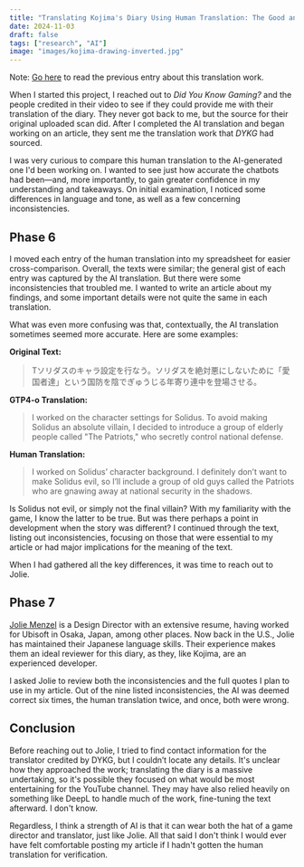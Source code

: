 ```yaml
---
title: "Translating Kojima's Diary Using Human Translation: The Good and Bad"
date: 2024-11-03
draft: false
tags: ["research", "AI"]
image: "images/kojima-drawing-inverted.jpg"
---
```


Note: [Go here](https://vghpe.github.io/blog/posts/ai-translation/) to read the previous entry about this translation work.

When I started this project, I reached out to *Did You Know Gaming?* and the people credited in their video to see if they could provide me with their translation of the diary. They never got back to me, but the source for their original uploaded scan did. After I completed the AI translation and began working on an article, they sent me the translation work that *DYKG* had sourced.

I was very curious to compare this human translation to the AI-generated one I'd been working on. I wanted to see just how accurate the chatbots had been—and, more importantly, to gain greater confidence in my understanding and takeaways. On initial examination, I noticed some differences in language and tone, as well as a few concerning inconsistencies.

## Phase 6

I moved each entry of the human translation into my spreadsheet for easier cross-comparison. Overall, the texts were similar; the general gist of each entry was captured by the AI translation. But there were some inconsistencies that troubled me. I wanted to write an article about my findings, and some important details were not quite the same in each translation.

What was even more confusing was that, contextually, the AI translation sometimes seemed more accurate. Here are some examples:

**Original Text:**
> Tソリダスのキャラ設定を行なう。ソリダスを絶対悪にしないために「愛国者達」という国防を陰でぎゅうじる年寄り連中を登場させる。

**GTP4-o Translation:**
> I worked on the character settings for Solidus. To avoid making Solidus an absolute villain, I decided to introduce a group of elderly people called "The Patriots," who secretly control national defense.

**Human Translation:**
> I worked on Solidus’ character background. I definitely don’t want to make Solidus evil, so I’ll include a group of old guys called the Patriots who are gnawing away at national security in the shadows.

Is Solidus not evil, or simply not the final villain? With my familiarity with the game, I know the latter to be true. But was there perhaps a point in development when the story was different? I continued through the text, listing out inconsistencies, focusing on those that were essential to my article or had major implications for the meaning of the text.

When I had gathered all the key differences, it was time to reach out to Jolie.

## Phase 7

[Jolie Menzel](https://x.com/joliemenzel) is a Design Director with an extensive resume, having worked for Ubisoft in Osaka, Japan, among other places. Now back in the U.S., Jolie has maintained their Japanese language skills. Their experience makes them an ideal reviewer for this diary, as they, like Kojima, are an experienced developer.

I asked Jolie to review both the inconsistencies and the full quotes I plan to use in my article. Out of the nine listed inconsistencies, the AI was deemed correct six times, the human translation twice, and once, both were wrong.

## Conclusion

Before reaching out to Jolie, I tried to find contact information for the translator credited by DYKG, but I couldn’t locate any details. It's unclear how they approached the work; translating the diary is a massive undertaking, so it's possible they focused on what would be most entertaining for the YouTube channel. They may have also relied heavily on something like DeepL to handle much of the work, fine-tuning the text afterward. I don't know.

Regardless, I think a strength of AI is that it can wear both the hat of a game director and translator, just like Jolie. All that said I don't think I would ever have felt comfortable posting my article if I hadn't gotten the human translation for verification. 
